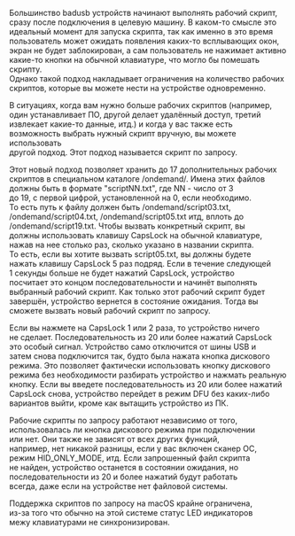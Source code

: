 Большинство badusb устройств начинают выполнять рабочий скрипт,  
сразу после подключения в целевую машину. В каком-то смысле это  
идеальный момент для запуска скрипта, так как именно в это время  
пользователь может ожидать появления каких-то всплывающих окон,  
экран не будет заблокирован, а сам пользователь не нажимает активно  
какие-то кнопки на обычной клавиатуре, что могло бы помешать скрипту.  
Однако такой подход накладывает ограничения на количество рабочих  
скриптов, которые вы можете нести на устройстве одновременно.  
  
В ситуациях, когда вам нужно больше рабочих скриптов (например,  
один устанавливает ПО, другой делает удалённый доступ, третий  
извлекает какие-то данные, итд.) и когда у вас также есть  
возможность выбрать нужный скрипт вручную, вы можете использовать  
другой подход. Этот подход называется скрипт по запросу.  
  
Этот новый подход позволяет хранить до 17 дополнительных рабочих  
скриптов в специальном каталоге /ondemand/. Имена этих файлов  
должны быть в формате "scriptNN.txt", где NN - число от 3  
до 19, с первой цифрой, установленной на 0, если необходимо.  
То есть путь к файлу должен быть /ondemand/script03.txt,  
/ondemand/script04.txt, /ondemand/script05.txt итд, вплоть до  
/ondemand/script19.txt. Чтобы вызвать конкретный скрипт, вы  
должны использовать клавишу CapsLock на обычной клавиатуре,  
нажав на нее столько раз, сколько указано в названии скрипта.  
То есть, если вы хотите вызвать script05.txt, вы должны будете  
нажать клавишу CapsLock 5 раз подряд. Если в течение следующей  
1 секунды больше не будет нажатий CapsLock, устройство  
посчитает это концом последовательности и начинёт выполнять  
выбранный рабочий скрипт. Как только этот рабочий скрипт будет  
завершён, устройство вернется в состояние ожидания. Тогда вы  
сможете вызвать новый рабочий скрипт по запросу.  
  
Если вы нажмете на CapsLock 1 или 2 раза, то устройство ничего  
не сделает. Последовательность из 20 или более нажатий CapsLock  
это особый сигнал. Устройство само отключится от шины USB и  
затем снова подключится так, будто была нажата кнопка дискового
режима. Это позволяет фактически использовать кнопку дискового
режима без необходимости разбирать устройство и нажмать реальную
кнопку. Если вы введете последовательность из 20 или более нажатий  
CapsLock снова, устройство перейдет в режим DFU без каких-либо  
вариантов выйти, кроме как вытащить устройство из ПК.  
  
Рабочие скрипты по запросу работают независимо от того,  
использовалась ли кнопка дискового режима при подключении  
или нет. Они также не зависят от всех других функций,  
например, нет никакой разницы, если у вас включен сканер ОС,  
режим HID\_ONLY\_MODE, итд. Если запрошенный файл скрипта  
не найден, устройство останется в состоянии ожидания, но  
последовательности из 20 и более нажатий будут работать  
всегда, даже если на устройстве нет файловой системы.  
  
Поддержка скриптов по запросу на macOS крайне ограничена,  
из-за того что обычно на этой системе статус LED индикаторов  
межу клавиатурами не синхронизирован.  
  
